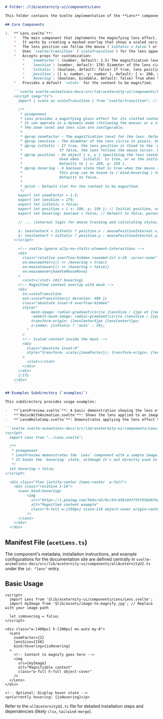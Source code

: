 ```markdown
# Folder: /lib/aceternity-ui/components/Lens

This folder contains the Svelte implementation of the **Lens** component, which provides a magnifying glass effect over its slotted content (images, divs, etc.).

## Core Components

1.  **`Lens.svelte`**:
    *   The main component that implements the magnifying lens effect.
    *   It works by creating a masked overlay that shows a scaled version of the slotted content.
    *   The lens position can follow the mouse (`isStatic = false`) or be fixed (`isStatic = true`).
    *   Uses `svelte/transition` (`scaleTransition`) for the lens appear/disappear animation.
    *   Accepts props for customization:
        *   `zoomFactor`: (number, default: 1.5) The magnification level.
        *   `lensSize`: (number, default: 170) Diameter of the lens circle in pixels.
        *   `isStatic`: (boolean, default: false) If true, lens position is fixed using the `position` prop; otherwise, it follows the mouse.
        *   `position`: ({ x: number, y: number }, default: { x: 200, y: 150 }) The fixed or initial center coordinates of the lens.
        *   `hovering`: (boolean, bindable, default: false) True when the mouse is over the component. Can be bound using `bind:hovering`.
    *   Provides a default `<slot>` for the content to be magnified.

    ```svelte svelte-animations-docs/src/lib/aceternity-ui/components/Lens/Lens.svelte
    <script lang="ts">
      import { scale as scaleTransition } from "svelte/transition"; // Renamed to avoid conflict with transform: scale

      /**
       * @component
       * Lens provides a magnifying glass effect for its slotted content.
       * It can operate in a dynamic mode (following the mouse) or a static mode (fixed lens position).
       * The zoom level and lens size are configurable.
       *
       * @prop zoomFactor - The magnification level for the lens. Default is 1.5.
       * @prop lensSize - The diameter of the lens circle in pixels. Default is 170.
       * @prop isStatic - If true, the lens position is fixed to the `position` prop values.
       *                 If false, the lens follows the mouse cursor. Default is false.
       * @prop position - An object { x, y } specifying the lens center coordinates.
       *                 Used when `isStatic` is true, or as the initial position if `isStatic` is false.
       *                 Defaults to { x: 200, y: 150 }.
       * @prop hovering - A boolean state that is true when the mouse is over the component.
       *                 This prop can be bound to (`bind:hovering`) to get the hover state in the parent.
       *                 Defaults to false.
       *
       * @slot - Default slot for the content to be magnified.
       */
      export let zoomFactor = 1.5;
      export let lensSize = 170;
      export let isStatic = false;
      export let position = { x: 200, y: 150 }; // Initial position, or static position
      export let hovering: boolean = false; // Default to false, parent can bind to it

      // ... (internal logic for mouse tracking and calculating styles) ...

      $: lensCenterX = isStatic ? position.x : mousePositionInternal.x;
      $: lensCenterY = isStatic ? position.y : mousePositionInternal.y;
    </script>

      <!-- svelte-ignore a11y-no-static-element-interactions -->
      <div
        class="relative overflow-hidden rounded-2xl z-20  cursor-none"
        on:mouseenter={() => (hovering = true)}
        on:mouseleave={() => (hovering = false)}
        on:mousemove={handleMouseMove}
      >
        <slot></slot> {#if hovering}
      <!-- Magnified content overlay with mask -->
      <div
        in:scaleTransition
        out:scaleTransition={{ duration: 400 }}
        class="absolute inset-0 overflow-hidden"
        style="
            mask-image: radial-gradient(circle {lensSize / 2}px at {lensCenterX}px {lensCenterY}px, black 100%, transparent 100%);
            -webkit-mask-image: radial-gradient(circle {lensSize / 2}px at {lensCenterX}px {lensCenterY}px, black 100%, transparent 100%);
            transform-origin: {lensCenterX}px {lensCenterY}px;
            z-index: {isStatic ? 'auto' : 50};
          "
        >
        <!-- Scaled content inside the mask -->
        <div
          class="absolute inset-0"
          style="transform: scale({zoomFactor}); transform-origin: {lensCenterX}px {lensCenterY}px;"
        >
          <slot></slot>
        </div>
      </div>
      {/if}
    </div>
    ```

## Examples Subdirectory (`examples/`)

This subdirectory provides usage examples:

-   **`LensPreview.svelte`**: A basic demonstration showing the lens effect on a static image.
-   **`BaiscWithAnimation.svelte`**: Shows the lens applied to an image within a card, blurring external text on hover.
-   **`LensWholeComp.svelte`**: Demonstrates applying the lens effect to an entire composite component (card with image and text).

```svelte svelte-animations-docs/src/lib/aceternity-ui/components/Lens/examples/LensPreview.svelte
<script>
  import Lens from "../Lens.svelte";

  /**
   * @component
   * LensPreview demonstrates the `Lens` component with a sample image.
   * It binds the `hovering` state, although it's not directly used in this preview's logic.
   */
  let hovering = false;
</script>

  <div class="flex justify-center items-center  w-full">
    <div class="relative z-10">
      <Lens bind:hovering>
          <img
            src="https://i.pinimg.com/564x/d3/0c/84/d30c84f735785bb97b2f502dcfbecd16.jpg"
            alt="Magnified content example"
            class="h-full w-[380px] scale-110 object-cover origin-center"
          />
      </Lens>
    </div>
  </div>
```

## Manifest File (`acetLens.ts`)

The component's metadata, installation instructions, and example configurations for the documentation site are defined centrally in `svelte-animations-docs/src/lib/aceternity-ui/components/allAceternityUI.ts` under the `id: "lens"` entry.

## Basic Usage

```svelte /dev/null/MyLensUsage.svelte
<script>
  import Lens from '$lib/aceternity-ui/components/Lens/Lens.svelte';
  import myImage from '$lib/assets/image-to-magnify.jpg'; // Replace with your image path

  let isHovering = false;
</script>

<div class="w-[400px] h-[300px] mx-auto my-8">
  <Lens
    zoomFactor={2}
    lensSize={150}
    bind:hovering={isHovering}
  >
    <!-- Content to magnify goes here -->
    <img
      src={myImage}
      alt="Magnifiable content"
      class="w-full h-full object-cover"
    />
  </Lens>
</div>

<!-- Optional: Display hover state -->
<p>Currently hovering: {isHovering}</p>
```

Refer to the `allAceternityUI.ts` file for detailed installation steps and dependencies (likely `clsx`, `tailwind-merge`).
```